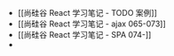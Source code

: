 - [[尚硅谷 React 学习笔记 - TODO 案例]]
- [[尚硅谷 React 学习笔记 - ajax 065-073]]
- [[尚硅谷 React 学习笔记 - SPA 074-]]
-